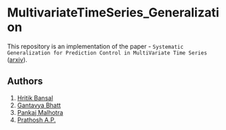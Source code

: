 # MultivariateTimeSeries_Generalization

This repository is an implementation of the paper - ```Systematic Generalization for Prediction Control in MultiVariate Time Series``` ([arxiv](https://arxiv.org/abs/2102.05602)).

## Authors
1. [Hritik Bansal](https://sites.google.com/view/hbansal)
2. [Gantavya Bhatt](https://sites.google.com/view/gbhatt/)
3. [Pankaj Malhotra](https://scholar.google.co.in/citations?user=HP4M0MkAAAAJ&hl=en)
4. [Prathosh A.P.]()


